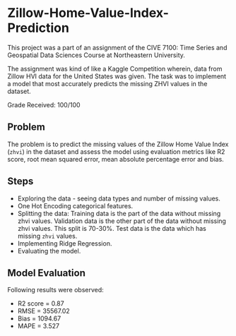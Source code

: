 # Zillow-Home-Value-Index-Prediction

This project was a part of an assignment of the CIVE 7100: Time Series and Geospatial Data Sciences Course at Northeastern University.

The assignment was kind of like a Kaggle Competition wherein, data from Zillow HVI data for the United States was given. The task was to implement a model that most accurately predicts the missing ZHVI values in the dataset.

Grade Received: 100/100

## Problem
The problem is to predict the missing values of the Zillow Home Value Index (`zhvi`) in the dataset and assess the model using evaluation metrics like R2 score, root mean squared error, mean absolute percentage error and bias. 

## Steps
- Exploring the data - seeing data types and number of missing values.
- One Hot Encoding categorical features.
- Splitting the data: Training data is the part of the data without missing zhvi values. Validation data is the other part of the data without missing zhvi values. This split is 70-30%. Test data is the data which has missing `zhvi` values.
- Implementing Ridge Regression.
- Evaluating the model.

## Model Evaluation

Following results were observed:
- R2 score = 0.87
- RMSE = 35567.02
- Bias = 1094.67
- MAPE = 3.527
